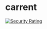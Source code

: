 # carrent

[![Security Rating](https://sonarcloud.io/api/project_badges/measure?project=rasemaier_carrent&metric=security_rating)](https://sonarcloud.io/summary/new_code?id=rasemaier_carrent)
